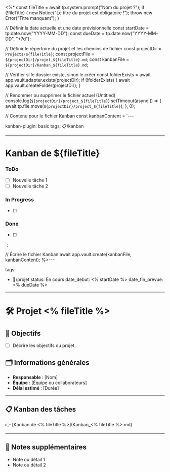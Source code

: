 <%*
const fileTitle = await tp.system.prompt("Nom du projet ?");
if (!fileTitle) {
    new Notice("Le titre du projet est obligatoire !");
    throw new Error("Titre manquant");
}

// Définir la date actuelle et une date prévisionnelle
const startDate = tp.date.now("YYYY-MM-DD");
const dueDate = tp.date.now("YYYY-MM-DD", "+7d");

// Définir le répertoire du projet et les chemins de fichier
const projectDir = `Projects/${fileTitle}`;
const projectFile = `${projectDir}/projet_${fileTitle}.md`;
const kanbanFile = `${projectDir}/Kanban_${fileTitle}.md`;

// Vérifier si le dossier existe, sinon le créer
const folderExists = await app.vault.adapter.exists(projectDir);
if (!folderExists) {
    await app.vault.createFolder(projectDir);
}

// Renommer ou supprimer le fichier actuel (Untitled)
console.log(`${projectDir}/project_${fileTitle}`)
setTimeout(async () => {
    await tp.file.move(`${projectDir}/project_${fileTitle}`);
}, 0);

// Contenu pour le fichier Kanban
const kanbanContent = `---

kanban-plugin: basic
tags: 📋/kanban

---

# Kanban de ${fileTitle}

### ToDo

- [ ] Nouvelle tâche 1
- [ ] Nouvelle tâche 2

### In Progress

- [ ]

### Done

- [ ]
`;

// Écrire le fichier Kanban
await app.vault.create(kanbanFile, kanbanContent);
%>---

tags:
- 📁/projet
status: En cours
date_debut: <% startDate %>
date_fin_prevue: <% dueDate %>

---

# 🛠️ Projet <% fileTitle %>

## 🎯 Objectifs

- [ ] Décrire les objectifs du projet.

## 🗂️ Informations générales

- **Responsable** : [Nom]
- **Équipe** : [Équipe ou collaborateurs]
- **Délai estimé** : [Durée]

---

## 📋 Kanban des tâches

👉 [Kanban de <% fileTitle %>](Kanban_<% fileTitle %>.md)

---

## 📓 Notes supplémentaires

- Note ou détail 1
- Note ou détail 2



